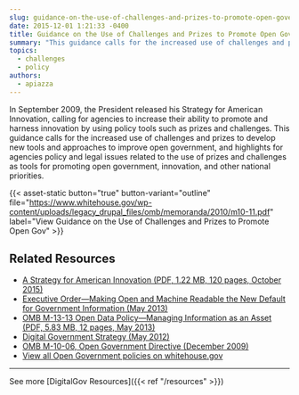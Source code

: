 ```yaml
---
slug: guidance-on-the-use-of-challenges-and-prizes-to-promote-open-government
date: 2015-12-01 1:21:33 -0400
title: Guidance on the Use of Challenges and Prizes to Promote Open Government
summary: "This guidance calls for the increased use of challenges and prizes to develop new tools and approaches to improve open government, and highlights for agencies policy and legal issues related to the use of prizes and challenges as tools for promoting open government, innovation, and other national priorities."
topics:
  - challenges
  - policy
authors:
  - apiazza
---
```


In September 2009, the President released his Strategy for American Innovation, calling for agencies to increase their ability to promote and harness innovation by using policy tools such as prizes and challenges. This guidance calls for the increased use of challenges and prizes to develop new tools and approaches to improve open government, and highlights for agencies policy and legal issues related to the use of prizes and challenges as tools for promoting open government, innovation, and other national priorities.

{{< asset-static button="true" button-variant="outline" file="https://www.whitehouse.gov/wp-content/uploads/legacy_drupal_files/omb/memoranda/2010/m10-11.pdf" label="View Guidance on the Use of Challenges and Prizes to Promote Open Gov" >}}

## Related Resources

- [A Strategy for American Innovation (PDF, 1.22 MB, 120 pages, October 2015)](https://obamawhitehouse.archives.gov/sites/default/files/strategy_for_american_innovation_october_2015.pdf)
- [Executive Order—Making Open and Machine Readable the New Default for Government Information (May 2013)](http://www.whitehouse.gov/the-press-office/2013/05/09/executive-order-making-open-and-machine-readable-new-default-government-)
- [OMB M-13-13 Open Data Policy—Managing Information as an Asset (PDF, 5.83 MB, 12 pages, May 2013)](https://www.whitehouse.gov/sites/whitehouse.gov/files/omb/memoranda/2013/m-13-13.pdf)
- [Digital Government Strategy (May 2012)](https://obamawhitehouse.archives.gov/sites/default/files/omb/egov/digital-government/digital-government.html)
- [OMB M-10-06, Open Government Directive (December 2009)](https://www.whitehouse.gov/sites/whitehouse.gov/files/omb/memoranda/2010/m10-06.pdf)
- [View all Open Government policies on whitehouse.gov](https://obamawhitehouse.archives.gov/open)


---

See more [DigitalGov Resources]({{< ref "/resources" >}})
